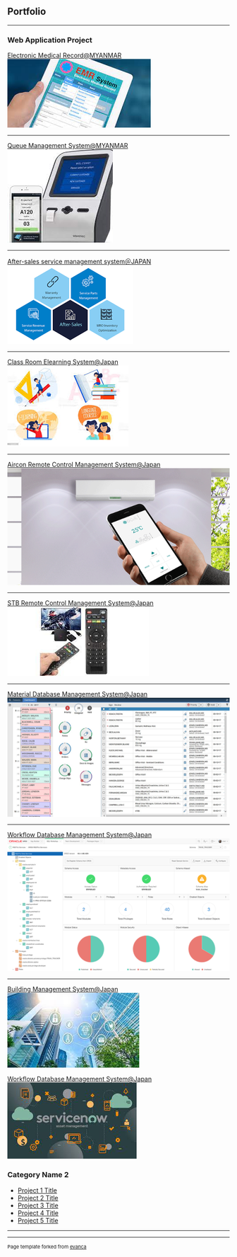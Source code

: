 ## Portfolio

---

### Web Application Project

[Electronic Medical Record@MYANMAR](/sample_page)
<img src="images/EMR.jpeg?raw=true"/>

---
[Queue Management System@MYANMAR](/pdf/sample_presentation.pdf)
<img src="images/QMS.jpeg?raw=true"/>

---
[After-sales service management system＠JAPAN](http://example.com/)
<img src="images/AfterSaleService.png?raw=true"/>

---

[Class Room Elearning System@Japan](/sample_page)
<img src="images/Elearning.jpeg?raw=true"/>

---
[Aircon Remote Control Management System@Japan](/sample_page)
<img src="images/aircon_remote.jpg?raw=true"/>

---
[STB Remote Control Management System@Japan](/sample_page)
<img src="images/STB.jpeg?raw=true"/>

---
[Material Database Management System@Japan](/sample_page)
<img src="images/OracleApex2.jpg?raw=true"/>

---
[Workflow Database Management System@Japan](/sample_page)
<img src="images/OracleApex.png?raw=true"/>

---
[Building Management System@Japan](/sample_page)
<img src="images/BMS2.jpeg?raw=true"/>

[Workflow Database Management System@Japan](/sample_page)
<img src="images/Service Now.jpeg?raw=true"/>

### Category Name 2

- [Project 1 Title](http://example.com/)
- [Project 2 Title](http://example.com/)
- [Project 3 Title](http://example.com/)
- [Project 4 Title](http://example.com/)
- [Project 5 Title](http://example.com/)

---




---
<p style="font-size:11px">Page template forked from <a href="https://github.com/evanca/quick-portfolio">evanca</a></p>
<!-- Remove above link if you don't want to attibute -->
